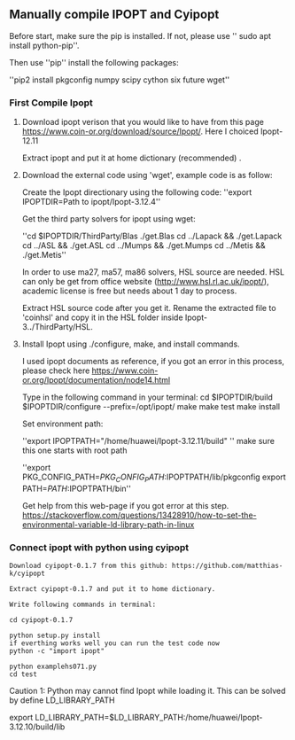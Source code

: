 ## Manually compile IPOPT and Cyipopt

Before start, make sure the pip is installed. If not, please use '' sudo apt install python-pip''.

Then use ''pip'' install the following packages:

''pip2 install pkgconfig numpy scipy cython six future wget''

 
### First Compile Ipopt

1. Download ipopt verison that you would like to have from this page https://www.coin-or.org/download/source/Ipopt/. Here I choiced Ipopt-12.11

    Extract ipopt and put it at home dictionary (recommended) .

2. Download the external code using 'wget', example code is as follow:

    Create the Ipopt directionary using the following code:
    ''export IPOPTDIR=Path to ipopt/Ipopt-3.12.4''

    Get the third party solvers for ipopt using wget:

    ''cd $IPOPTDIR/ThirdParty/Blas
    ./get.Blas
    cd ../Lapack && ./get.Lapack
    cd ../ASL && ./get.ASL
    cd ../Mumps && ./get.Mumps
    cd ../Metis && ./get.Metis''

    In order to use ma27, ma57, ma86 solvers, HSL source are needed. HSL can only be get from office website (http://www.hsl.rl.ac.uk/ipopt/), academic license is free but needs about 1 day to process.

    Extract HSL source code after you get it. Rename the extracted file to 'coinhsl' and copy it in the HSL folder inside Ipopt-   
    3.**.**/ThirdParty/HSL.

3. Install Ipopt using ./configure, make, and install commands. 

    I used ipopt documents as reference, if you got an error in this process, please check here https://www.coin-or.org/Ipopt/documentation/node14.html

    Type in the following command in your terminal:
    cd $IPOPTDIR/build
    $IPOPTDIR/configure --prefix=/opt/ipopt/
    make
    make test
    make install

    Set environment path:
    
    ''export IPOPTPATH="/home/huawei/Ipopt-3.12.11/build"  ''  make sure this one starts with root path
    
    ''export PKG_CONFIG_PATH=$PKG_CONFIG_PATH:$IPOPTPATH/lib/pkgconfig
    export PATH=$PATH:$IPOPTPATH/bin''

    Get help from this web-page if you got error at this step. https://stackoverflow.com/questions/13428910/how-to-set-the-environmental-variable-ld-library-path-in-linux

### Connect ipopt with python using cyipopt

    Download cyipopt-0.1.7 from this github: https://github.com/matthias-k/cyipopt

    Extract cyipopt-0.1.7 and put it to home dictionary.

    Write following commands in terminal:

    cd cyipopt-0.1.7

    python setup.py install
    if everthing works well you can run the test code now
    python -c "import ipopt"

    python examplehs071.py
    cd test
    
    

Caution 1: Python may cannot find Ipopt while loading it. This can be solved by define LD_LIBRARY_PATH

export LD_LIBRARY_PATH=$LD_LIBRARY_PATH:/home/huawei/Ipopt-3.12.10/build/lib

